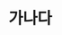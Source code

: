 <!-- <img src="https://photo.coolenjoy.net/data/editor/2102/d778f4ec8403ae4caaaa6415ea73b28932c47005.jpg"> -->
<!-- [2022](/2022/1분기/0121/) -->


# 가나다
